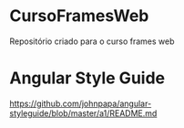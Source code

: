 # CursoFramesWeb
Repositório criado para o curso frames web

# Angular Style Guide
https://github.com/johnpapa/angular-styleguide/blob/master/a1/README.md
    